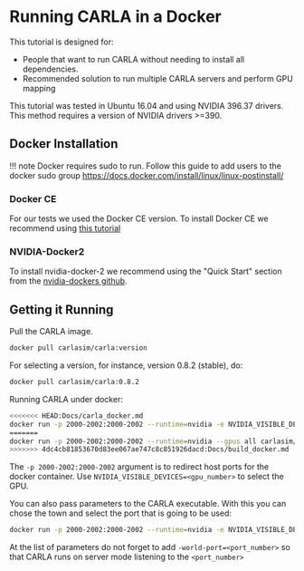 <h1>Running CARLA in a Docker </h1>

This tutorial is designed for:

  * People that want to run CARLA without needing to install all dependencies.
  * Recommended solution to run multiple CARLA servers and perform GPU mapping

This tutorial was tested in Ubuntu 16.04 and using NVIDIA 396.37 drivers.
This method requires a version of NVIDIA drivers >=390.


## Docker Installation

!!! note
    Docker requires sudo to run. Follow this guide to add users to the docker sudo
    group <https://docs.docker.com/install/linux/linux-postinstall/>

### Docker CE

For our tests we used the Docker CE version.
To install Docker CE we recommend using [this tutorial][tutoriallink]

[tutoriallink]: https://docs.docker.com/install/linux/docker-ce/ubuntu/#extra-steps-for-aufs

### NVIDIA-Docker2

To install nvidia-docker-2 we recommend using the "Quick Start"
section from the [nvidia-dockers github](https://github.com/NVIDIA/nvidia-docker).

## Getting it Running

Pull the CARLA image.

```sh
docker pull carlasim/carla:version
```

For selecting a version, for instance, version 0.8.2 (stable), do:

```sh
docker pull carlasim/carla:0.8.2
```

Running CARLA under docker:

```sh
<<<<<<< HEAD:Docs/carla_docker.md
docker run -p 2000-2002:2000-2002 --runtime=nvidia -e NVIDIA_VISIBLE_DEVICES=0 carlasim/carla:0.8.4
=======
docker run -p 2000-2002:2000-2002 --runtime=nvidia --gpus all carlasim/carla:0.8.4
>>>>>>> 4dc4cb81853670d83ee067ae747c8c851926dacd:Docs/build_docker.md
```

The `-p 2000-2002:2000-2002` argument is to redirect host ports for the docker container.
Use `NVIDIA_VISIBLE_DEVICES=<gpu_number>` to select the GPU.

You can also pass parameters to the CARLA executable. With this you can chose the town and
select the port that is going to be used:

```sh
docker run -p 2000-2002:2000-2002 --runtime=nvidia -e NVIDIA_VISIBLE_DEVICES=0 carlasim/carla:0.8.4 /bin/bash CarlaUE4.sh  < Your list of parameters >
```

At the list of parameters do not forget to add `-world-port=<port_number>` so that CARLA runs on server mode
listening to the `<port_number>`
